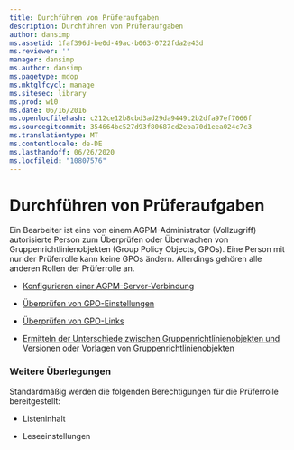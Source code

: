 ```yaml
---
title: Durchführen von Prüferaufgaben
description: Durchführen von Prüferaufgaben
author: dansimp
ms.assetid: 1faf396d-be0d-49ac-b063-0722fda2e43d
ms.reviewer: ''
manager: dansimp
ms.author: dansimp
ms.pagetype: mdop
ms.mktglfcycl: manage
ms.sitesec: library
ms.prod: w10
ms.date: 06/16/2016
ms.openlocfilehash: c212ce12b8cbd3ad29da9449c2b2dfa97ef7066f
ms.sourcegitcommit: 354664bc527d93f80687cd2eba70d1eea024c7c3
ms.translationtype: MT
ms.contentlocale: de-DE
ms.lasthandoff: 06/26/2020
ms.locfileid: "10807576"
---
```

# Durchführen von Prüferaufgaben


Ein Bearbeiter ist eine von einem AGPM-Administrator (Vollzugriff) autorisierte Person zum Überprüfen oder Überwachen von Gruppenrichtlinienobjekten (Group Policy Objects, GPOs). Eine Person mit nur der Prüferrolle kann keine GPOs ändern. Allerdings gehören alle anderen Rollen der Prüferrolle an.

-   [Konfigurieren einer AGPM-Server-Verbindung](configure-an-agpm-server-connection-reviewer-agpm30ops.md)

-   [Überprüfen von GPO-Einstellungen](review-gpo-settings-agpm30ops.md)

-   [Überprüfen von GPO-Links](review-gpo-links-agpm30ops.md)

-   [Ermitteln der Unterschiede zwischen Gruppenrichtlinienobjekten und Versionen oder Vorlagen von Gruppenrichtlinienobjekten](identify-differences-between-gpos-gpo-versions-or-templates-agpm30ops.md)

### Weitere Überlegungen

Standardmäßig werden die folgenden Berechtigungen für die Prüferrolle bereitgestellt:

-   Listeninhalt

-   Leseeinstellungen

 

 





